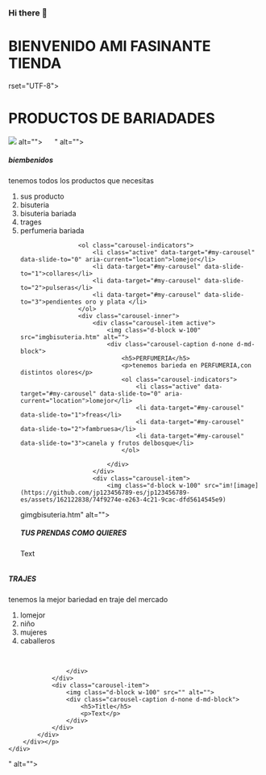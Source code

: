### Hi there 👋


<h1>BIENVENIDO AMI FASINANTE TIENDA </h1>

rset="UTF-8">
    <meta name="viewport" content="width=
    , initial-scale=1.0">
    <title>DOCUMENTO</title>
</head>
<body>
    <h1>PRODUCTOS DE BARIADADES</h1>
<img src="img![images jpg11bisuteria](https://github.com/jp123456789-es/jp123456789-es/assets/162122838/9ad86732-3e74-4f9a-9665-e96f33154771)
imgbisuteria.htm"<i class="fas fa-wizards-of-the-coast fa-10x  "><i class="fas fa-meh-rolling-eyes    "></i></i> alt="">
    <img class="card-img-top" src="<svg xmlns="http://www.w3.org/2000/svg" width="16" height="16" fill="currentColor" class="bi bi-cart-fill" viewBox="0 0 16 16">
        <path d="M0 1.5A.5.5 0 0 1 .5 1H2a.5.5 0 0 1 .485.379L2.89 3H14.5a.5.5 0 0 1 .491.592l-1.5 8A.5.5 0 0 1 13 12H4a.5.5 0 0 1-.491-.408L2.01 3.607 1.61 2H.5a.5.5 0 0 1-.5-.5M5 12a2 2 0 1 0 0 4 2 2 0 0 0 0-4m7 0a2 2 0 1 0 0 4 2 2 0 0 0 0-4m-7 1a1 1 0 1 1 0 2 1 1 0 0 1 0-2m7 0a1 1 0 1 1 0 2 1 1 0 0 1 0-2"/>
      " alt="">
    <div class="card-body">
        <h5 class="card-title">biembenidos</h5>
        <p class="card-text">tenemos todos los  productos que necesitas <div id="my-carousel" class="carousel slide" data-ride="carousel">
            <ol class="carousel-indicators">
                <li class="active" data-target="#my-carousel" data-slide-to="1" aria-current="location"torrejon de ardoz>sus producto</li>
                <li data-target="#my-carousel" data-slide-to="2">bisuteria</li>
                <li>bisuteria bariada</li>
                <li>trages <div id="my-carousel" class="carousel slide" data-ride="carousel">
                    <li>perfumeria bariada</li>
                    
                    <ol class="carousel-indicators">
                        <li class="active" data-target="#my-carousel" data-slide-to="0" aria-current="location">lomejor</li>
                        <li data-target="#my-carousel" data-slide-to="1">collares</li>
                        <li data-target="#my-carousel" data-slide-to="2">pulseras</li>
                        <li data-target="#my-carousel" data-slide-to="3">pendientes oro y plata </li>
                    </ol>
                    <div class="carousel-inner">
                        <div class="carousel-item active">
                            <img class="d-block w-100" src="imgbisuteria.htm" alt="">
                            <div class="carousel-caption d-none d-md-block">
                                <h5>PERFUMERIA</h5>
                                <p>tenemos barieda en PERFUMERIA,con distintos olores</p>
                                <ol class="carousel-indicators">
                                    <li class="active" data-target="#my-carousel" data-slide-to="0" aria-current="location">lomejor</li>
                                    <li data-target="#my-carousel" data-slide-to="1">freas</li>
                                    <li data-target="#my-carousel" data-slide-to="2">fambruesa</li>
                                    <li data-target="#my-carousel" data-slide-to="3">canela y frutos delbosque</li>
                                </ol>
                                
                            </div>
                        </div>
                        <div class="carousel-item">
                            <img class="d-block w-100" src="im![image](https://github.com/jp123456789-es/jp123456789-es/assets/162122838/74f9274e-e263-4c21-9cac-dfd5614545e9)
gimgbisuteria.htm" alt="">
                            <div class="carousel-caption d-none d-md-block">
                                <h5> TUS PRENDAS  COMO QUIERES</h5>
                                <p>Text</p>
                            </div>
                        </div>
                    </div>
                </div></li>
            </ol>
            <div class="carousel-inner">
                <div class="carousel-item active">
                    <img class="d-block w-100" src="" alt="">
                    <div class="carousel-caption d-none d-md-block">
                        <h5>TRAJES</h5>
                        <p>tenemos la mejor bariedad en traje del mercado </p><ol class="carousel-indicators">
                            <li class="active" data-target="#my-carousel" data-slide-to="0" aria-current="location">lomejor</li>
                            <li data-target="#my-carousel" data-slide-to="1">niño</li>
                            <li data-target="#my-carousel" data-slide-to="2">mujeres</li>
                            <li data-target="#my-carousel" data-slide-to="3">caballeros</li>
                        </ol>
<br>
<div class="row">
    
</div>


                    </div>
                </div>
                <div class="carousel-item">
                    <img class="d-block w-100" src="" alt="">
                    <div class="carousel-caption d-none d-md-block">
                        <h5>Title</h5>
                        <p>Text</p>
                    </div>
                </div>
            </div>
        </div></p>
    </div>
</div>" alt="">



<h2></h2>

<h3></h3>



<footer>
    <i class="fas fa-place-of-worship    "></i>
</footer>




























</body>
</html>


<!---
**jp123456789-es/jp123456789-es** is a ✨ _special_ ✨ repository because its `README.md` (this file) appears on your GitHub profile.

Here are some ideas to get you started:

- 🔭 I’m currently working on ...
- 🌱 I’m currently learning ...
- 👯 I’m looking to collaborate on ...
- 🤔 I’m looking for help with ...
- 💬 Ask me about ...
- 📫 How to reach me: ...
- 😄 Pronouns: ...
- ⚡ Fun fact: ...
-->
